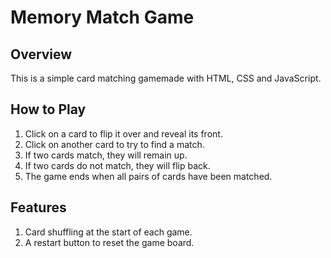 # Memory Match Game

## Overview

This is a simple card matching gamemade with HTML, CSS and JavaScript.

## How to Play

1. Click on a card to flip it over and reveal its front.
2. Click on another card to try to find a match.
3. If two cards match, they will remain up.
4. If two cards do not match, they will flip back.
5. The game ends when all pairs of cards have been matched.

## Features

1. Card shuffling at the start of each game.
2. A restart button to reset the game board.
